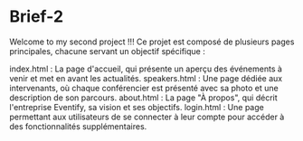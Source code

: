 # Brief-2
Welcome to my second project !!!
Ce projet est composé de plusieurs pages principales, chacune servant un objectif spécifique :

index.html : La page d'accueil, qui présente un aperçu des événements à venir et met en avant les actualités.
speakers.html : Une page dédiée aux intervenants, où chaque conférencier est présenté avec sa photo et une description de son parcours.
about.html : La page "À propos", qui décrit l'entreprise Eventify, sa vision et ses objectifs.
login.html : Une page permettant aux utilisateurs de se connecter à leur compte pour accéder à des fonctionnalités supplémentaires.
